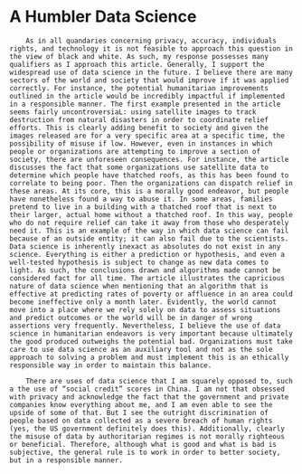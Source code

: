 # A Humbler Data Science

        As in all quandaries concerning privacy, accuracy, individuals rights, and technology it is not feasible to approach this question in the view of black and white. As such, my response possesses many qualifiers as I approach this article. Generally, I support the widespread use of data science in the future. I believe there are many sectors of the world and society that would improve if it was applied correctly. For instance, the potential humanitarian improvements outlined in the article would be incredibly impactful if implemented in a responsible manner. The first example presented in the article seems fairly uncontroversiaL: using satellite images to track destruction from natural disasters in order to coordinate relief efforts. This is clearly adding benefit to society and given the images released are for a very specific area at a specific time, the possibility of misuse if low. However, even in instances in which people or organizations are attempting to improve a section of society, there are unforeseen consequences. For instance, the article discusses the fact that some organizations use satellite data to determine which people have thatched roofs, as this has been found to correlate to being poor. Then the organizations can dispatch relief in these areas. At its core, this is a morally good endeavor, but people have nonetheless found a way to abuse it. In some areas, families pretend to live in a building with a thatched roof that is next to their larger, actual home without a thatched roof. In this way, people who do not require relief can take it away from those who desperately need it. This is an example of the way in which data science can fail because of an outside entity; it can also fail due to the scientists. Data science is inherently inexact as absolutes do not exist in any science. Everything is either a prediction or hypothesis, and even a well-tested hypothesis is subject to change as new data comes to light. As such, the conclusions drawn and algorithms made cannot be considered fact for all time. The article illustrates the capricious nature of data science when mentioning that an algorithm that is effective at predicting rates of poverty or affluence in an area could become ineffective only a month later. Evidently, the world cannot move into a place where we rely solely on data to assess situations and predict outcomes or the world will be in danger of wrong assertions very frequently. Nevertheless, I believe the use of data science in humanitarian endeavors is very important because ultimately the good produced outweighs the potential bad. Organizations must take care to use data science as an auxiliary tool and not as the sole approach to solving a problem and must implement this is an ethically responsible way in order to maintain this balance.
	
        There are uses of data science that I am squarely opposed to, such a the use of “social credit” scores in China. I am not that obsessed with privacy and acknowledge the fact that the government and private companies know everything about me, and I am even able to see the upside of some of that. But I see the outright discrimination of people based on data collected as a severe breach of human rights (yes, the US government definitely does this). Additionally, clearly the misuse of data by authoritarian regimes is not morally righteous or beneficial. Therefore, although what is good and what is bad is subjective, the general rule is to work in order to better society, but in a responsible manner.
